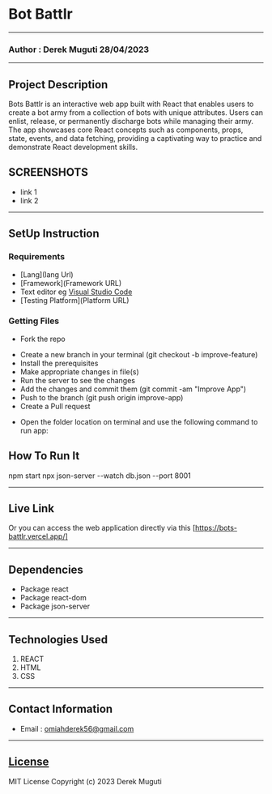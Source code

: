 # Bot Battlr 
*****
### Author : Derek Muguti 28/04/2023
****
## Project Description
Bots Battlr is an interactive web app built with React that enables users to create a bot army from a collection of bots with unique attributes. Users can enlist, release, or permanently discharge bots while managing their army. The app showcases core React concepts such as components, props, state, events, and data fetching, providing a captivating way to practice and demonstrate React development skills.

## SCREENSHOTS
- link 1
- link 2


********
## SetUp Instruction
### Requirements
* [Lang](lang Url)
* [Framework](Framework URL)
* Text editor eg [Visual Studio Code](https://code.visualstudio.com/download)
* [Testing Platform](Platform URL)


### Getting Files
* Fork the repo
- Create a new branch in your terminal (git checkout -b improve-feature)
- Install the prerequisites
- Make appropriate changes in file(s)
- Run the server to see the changes
- Add the changes and commit them (git commit -am "Improve App")
- Push to the branch (git push origin improve-app)
- Create a Pull request
* Open the folder location on terminal and use the following command to run app:

## How To Run It
npm start
npx json-server --watch db.json --port 8001
*****
## Live Link
Or you can access the web application directly via this [https://bots-battlr.vercel.app/]
*****
## Dependencies
- Package react
- Package react-dom
- Package json-server

*****
## Technologies Used
1. REACT
2. HTML
3. CSS
*****
## Contact Information
* Email : omiahderek56@gmail.com
*****
## [License](LICENSE)
MIT License
Copyright (c) 2023 Derek Muguti
